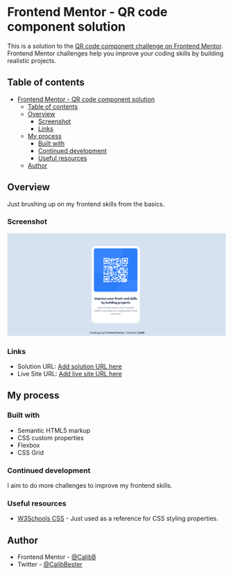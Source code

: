 # Frontend Mentor - QR code component solution

This is a solution to the [QR code component challenge on Frontend Mentor](https://www.frontendmentor.io/challenges/qr-code-component-iux_sIO_H). Frontend Mentor challenges help you improve your coding skills by building realistic projects. 

## Table of contents

- [Frontend Mentor - QR code component solution](#frontend-mentor---qr-code-component-solution)
  - [Table of contents](#table-of-contents)
  - [Overview](#overview)
    - [Screenshot](#screenshot)
    - [Links](#links)
  - [My process](#my-process)
    - [Built with](#built-with)
    - [Continued development](#continued-development)
    - [Useful resources](#useful-resources)
  - [Author](#author)

## Overview

Just brushing up on my frontend skills from the basics.

### Screenshot

![Screenshot](./images/Screenshot%20of%20Frontend%20Mentor%20QR%20code%20component.png)

### Links

- Solution URL: [Add solution URL here](https://your-solution-url.com)
- Live Site URL: [Add live site URL here](https://your-live-site-url.com)

## My process

### Built with

- Semantic HTML5 markup
- CSS custom properties
- Flexbox
- CSS Grid

### Continued development

I aim to do more challenges to improve my frontend skills.

### Useful resources

- [W3Schools CSS](https://www.w3schools.com/css/default.asp) - Just used as a reference for CSS styling properties.

## Author

- Frontend Mentor - [@CalibB](https://www.frontendmentor.io/profile/CalibB)
- Twitter - [@CalibBester](https://www.twitter.com/CalibBester)
